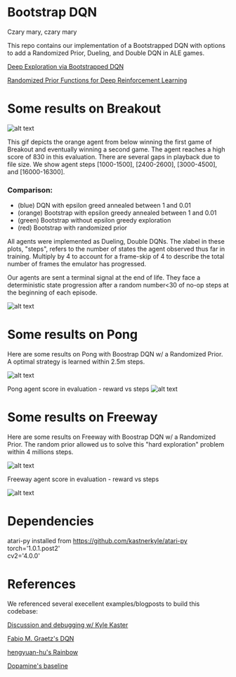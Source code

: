 # Bootstrap DQN

Czary mary, czary mary

This repo contains our implementation of a Bootstrapped DQN with options to add a Randomized Prior, Dueling, and Double DQN in ALE games. 

[Deep Exploration via Bootstrapped DQN](https://arxiv.org/abs/1602.04621)

[Randomized Prior Functions for Deep Reinforcement Learning](https://arxiv.org/abs/1806.03335)

# Some results on Breakout

![alt text](figs/breakout_winning_gaps.gif?raw=true "Breakout Agent - Bootstrap, Prior")

This gif depicts the orange agent from below winning the first game of Breakout and eventually winning a second game. The agent reaches a high score of 830 in this evaluation.  There are several gaps in playback due to file size. We show agent steps [1000-1500], [2400-2600], [3000-4500], and [16000-16300]. 

### Comparison:  

- (blue) DQN with epsilon greed annealed between 1 and 0.01    
- (orange) Bootstrap with epsilon greedy annealed between 1 and 0.01  
- (green) Bootstrap without epsilon greedy exploration  
- (red) Bootstrap with randomized prior  

All agents were implemented as Dueling, Double DQNs. The xlabel in these plots, "steps", 
refers to the number of states the agent observed thus far in training. Multiply by 4 to account for a frame-skip of 4 to describe the total number of frames the emulator has progressed. 

Our agents are sent a terminal signal at the end of life. They face a deterministic state progression after a random number<30 of no-op steps at the beginning of each episode. 

![alt text](figs/breakout_avg_training_reward_steps.png?raw=true "Breakout Agent - Bootstrap, Prior")

# Some results on Pong

Here are some results on Pong with Boostrap DQN w/ a Randomized Prior. A optimal strategy is learned within 2.5m steps.

![alt text](figs/small_pong_ATARI_step0002509459_r0021_testcolor.gif?raw=true "Breakout Agent - Bootstrap, Prior")

Pong agent score in evaluation - reward vs steps
![alt text](figs/pong_eval_rewards_steps.png?raw=true "Eval Pong Agent - Bootstrap with Prior Reward v Steps")

# Some results on Freeway

Here are some results on Freeway with Boostrap DQN w/ a Randomized Prior. The random prior allowed us to solve this "hard exploration" problem within 4 millions steps.

![alt text](figs/small_freeway_ATARI_s14547756_R34.gif?raw=true "Freeway Agent - Bootstrap with Prior")

Freeway agent score in evaluation - reward vs steps

![alt text](figs/freeway_eval_rewards_steps.png?raw=true "Freeway Agent - Bootstrap with Prior")

# Dependencies

atari-py installed from https://github.com/kastnerkyle/atari-py  
torch='1.0.1.post2'  
cv2='4.0.0'  


# References

We referenced several execellent examples/blogposts to build this codebase: 

[Discussion and debugging w/ Kyle Kaster](https://gist.github.com/kastnerkyle/a4498fdf431a3a6d551bcc30cd9a35a0)

[Fabio M. Graetz's DQN](https://github.com/fg91/Deep-Q-Learning/blob/master/DQN.ipynb)

[hengyuan-hu's Rainbow](https://github.com/hengyuan-hu/rainbow)

[Dopamine's baseline](https://github.com/google/dopamine)

